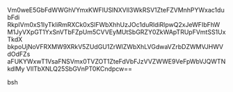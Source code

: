 Vm0weE5GbFdWWGhVYmxKWFlUSlNXVll3WkRSV1ZteFZVMnhPYWxac1dubFdi
RkpIVm0xS1IyTkliRmRXCk0xSlFWbXhhUzJOc1duRldiRlpwQ2xJeWFIbFhW
M1JyVXpGT1YxSnVTbFZpUm5CVVEyMUtSbGRZY0ZkWApTRUpFVmtSS1UxTkdX
bkpoUjNoVFRXMW9XRkV5ZUdGU1ZrWlZWbXhLVGdwaVZrbDZWMVJHWVdOdFZs
aFUKYWxwT1VsaFNSVmx0TVZOT1ZteFdVbFJzVVZWWE9VeFpWbVJQWTNkdlMy
VllTbXNLQ25SbGVnPT0KCndpcw==

bsh